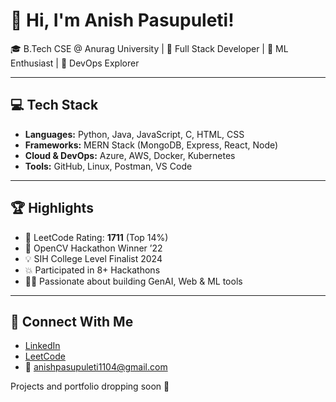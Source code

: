 # 👋 Hi, I'm Anish Pasupuleti!  
   
🎓 B.Tech CSE @ Anurag University | 🔧 Full Stack Developer | 🧠 ML Enthusiast | 🚀 DevOps Explorer 
 
---  

## 💻 Tech Stack
 
- **Languages:** Python, Java, JavaScript, C, HTML, CSS
- **Frameworks:** MERN Stack (MongoDB, Express, React, Node)
- **Cloud & DevOps:** Azure, AWS, Docker, Kubernetes
- **Tools:** GitHub, Linux, Postman, VS Code

---

## 🏆 Highlights

- 🧠 LeetCode Rating: **1711** (Top 14%)
- 🥇 OpenCV Hackathon Winner ’22
- 💡 SIH College Level Finalist 2024
- 💥 Participated in 8+ Hackathons
- 👨‍💻 Passionate about building GenAI, Web & ML tools

---

## 🔗 Connect With Me

- [LinkedIn](https://www.linkedin.com/in/anishpasupuleti/)
- [LeetCode](https://leetcode.com/u/AnishSai/)
- 📧 anishpasupuleti1104@gmail.com

Projects and portfolio dropping soon 🚀
